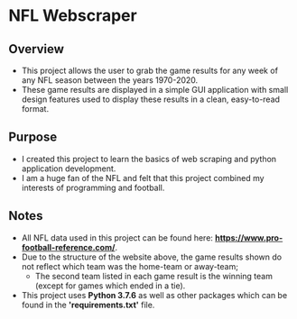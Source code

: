 # NFL Webscraper

## Overview
* This project allows the user to grab the game results for any week of any NFL season between the years 1970-2020.
* These game results are displayed in a simple GUI application with small design features used to display these results in a clean, easy-to-read format.

## Purpose
* I created this project to learn the basics of web scraping and python application development.
* I am a huge fan of the NFL and felt that this project combined my interests of programming and football.

## Notes
* All NFL data used in this project can be found here: **https://www.pro-football-reference.com/**.
* Due to the structure of the website above, the game results shown do not reflect which team was the home-team or away-team;
  * The second team listed in each game result is the winning team (except for games which ended in a tie).
* This project uses **Python 3.7.6** as well as other packages which can be found in the **'requirements.txt'** file.

